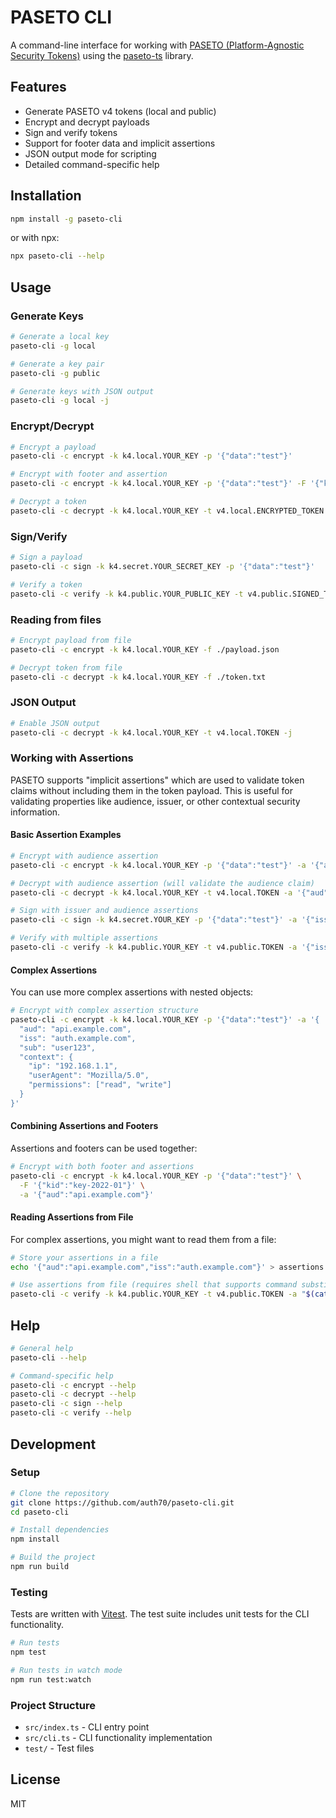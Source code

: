 # PASETO CLI

A command-line interface for working with [PASETO (Platform-Agnostic Security Tokens)](https://github.com/paseto-standard/paseto-spec) using the [paseto-ts](https://github.com/auth70/paseto-ts) library.

## Features

- Generate PASETO v4 tokens (local and public)
- Encrypt and decrypt payloads
- Sign and verify tokens
- Support for footer data and implicit assertions
- JSON output mode for scripting
- Detailed command-specific help

## Installation

```bash
npm install -g paseto-cli
```

or with npx:

```bash
npx paseto-cli --help
```

## Usage

### Generate Keys

```bash
# Generate a local key
paseto-cli -g local

# Generate a key pair
paseto-cli -g public

# Generate keys with JSON output
paseto-cli -g local -j
```

### Encrypt/Decrypt

```bash
# Encrypt a payload
paseto-cli -c encrypt -k k4.local.YOUR_KEY -p '{"data":"test"}'

# Encrypt with footer and assertion
paseto-cli -c encrypt -k k4.local.YOUR_KEY -p '{"data":"test"}' -F '{"kid":"key1"}' -a '{"aud":"example"}'

# Decrypt a token
paseto-cli -c decrypt -k k4.local.YOUR_KEY -t v4.local.ENCRYPTED_TOKEN
```

### Sign/Verify

```bash
# Sign a payload
paseto-cli -c sign -k k4.secret.YOUR_SECRET_KEY -p '{"data":"test"}'

# Verify a token
paseto-cli -c verify -k k4.public.YOUR_PUBLIC_KEY -t v4.public.SIGNED_TOKEN
```

### Reading from files

```bash
# Encrypt payload from file
paseto-cli -c encrypt -k k4.local.YOUR_KEY -f ./payload.json

# Decrypt token from file
paseto-cli -c decrypt -k k4.local.YOUR_KEY -f ./token.txt
```

### JSON Output

```bash
# Enable JSON output
paseto-cli -c decrypt -k k4.local.YOUR_KEY -t v4.local.TOKEN -j
```

### Working with Assertions

PASETO supports "implicit assertions" which are used to validate token claims without including them in the token payload. This is useful for validating properties like audience, issuer, or other contextual security information.

#### Basic Assertion Examples

```bash
# Encrypt with audience assertion
paseto-cli -c encrypt -k k4.local.YOUR_KEY -p '{"data":"test"}' -a '{"aud":"api.example.com"}'

# Decrypt with audience assertion (will validate the audience claim)
paseto-cli -c decrypt -k k4.local.YOUR_KEY -t v4.local.TOKEN -a '{"aud":"api.example.com"}'

# Sign with issuer and audience assertions
paseto-cli -c sign -k k4.secret.YOUR_KEY -p '{"data":"test"}' -a '{"iss":"auth.example.com","aud":"api.example.com"}'

# Verify with multiple assertions
paseto-cli -c verify -k k4.public.YOUR_KEY -t v4.public.TOKEN -a '{"iss":"auth.example.com","aud":"api.example.com"}'
```

#### Complex Assertions

You can use more complex assertions with nested objects:

```bash
# Encrypt with complex assertion structure
paseto-cli -c encrypt -k k4.local.YOUR_KEY -p '{"data":"test"}' -a '{
  "aud": "api.example.com",
  "iss": "auth.example.com",
  "sub": "user123",
  "context": {
    "ip": "192.168.1.1",
    "userAgent": "Mozilla/5.0",
    "permissions": ["read", "write"]
  }
}'
```

#### Combining Assertions and Footers

Assertions and footers can be used together:

```bash
# Encrypt with both footer and assertions
paseto-cli -c encrypt -k k4.local.YOUR_KEY -p '{"data":"test"}' \
  -F '{"kid":"key-2022-01"}' \
  -a '{"aud":"api.example.com"}'
```

#### Reading Assertions from File

For complex assertions, you might want to read them from a file:

```bash
# Store your assertions in a file
echo '{"aud":"api.example.com","iss":"auth.example.com"}' > assertions.json

# Use assertions from file (requires shell that supports command substitution)
paseto-cli -c verify -k k4.public.YOUR_KEY -t v4.public.TOKEN -a "$(cat assertions.json)"
```

## Help

```bash
# General help
paseto-cli --help

# Command-specific help
paseto-cli -c encrypt --help
paseto-cli -c decrypt --help
paseto-cli -c sign --help
paseto-cli -c verify --help
```

## Development

### Setup

```bash
# Clone the repository
git clone https://github.com/auth70/paseto-cli.git
cd paseto-cli

# Install dependencies
npm install

# Build the project
npm run build
```

### Testing

Tests are written with [Vitest](https://vitest.dev/). The test suite includes unit tests for the CLI functionality.

```bash
# Run tests
npm test

# Run tests in watch mode
npm run test:watch
```

### Project Structure

- `src/index.ts` - CLI entry point
- `src/cli.ts` - CLI functionality implementation
- `test/` - Test files

## License

MIT 